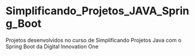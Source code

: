 # Simplificando_Projetos_JAVA_Spring_Boot
Projetos desenvolvidos no curso de Simplificando Projetos Java com o Spring Boot da Digital Innovation One
